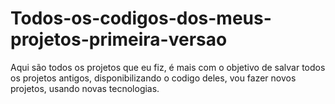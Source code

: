 # Todos-os-codigos-dos-meus-projetos-primeira-versao
 Aqui são todos os projetos que eu fiz, é mais com o objetivo de salvar todos os projetos antigos, disponibilizando o codigo deles, vou fazer novos projetos, usando novas tecnologias.
